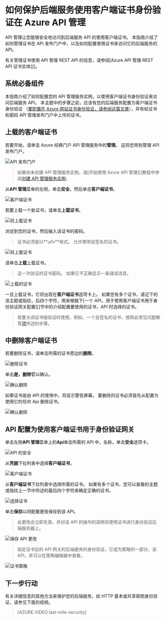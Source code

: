 <properties 
    pageTitle="如何保护后端服务使用客户端证书身份验证在 Azure API 管理" 
    description="了解如何确保后端服务在 Azure API 管理中使用客户端证书身份验证的安全。" 
    services="api-management" 
    documentationCenter="" 
    authors="steved0x" 
    manager="erikre" 
    editor=""/>

<tags 
    ms.service="api-management" 
    ms.workload="mobile" 
    ms.tgt_pltfrm="na" 
    ms.devlang="na" 
    ms.topic="article" 
    ms.date="10/25/2016" 
    ms.author="sdanie"/>

# <a name="how-to-secure-back-end-services-using-client-certificate-authentication-in-azure-api-management"></a>如何保护后端服务使用客户端证书身份验证在 Azure API 管理

API 管理让您能够安全地访问到后端服务 API 的使用客户端证书。 本指南介绍了如何管理证书在 API 发布门户中，以及如何配置使用证书来访问它的后端服务的 API。

有关管理证书使用 API 管理 REST API 的信息，请参阅[Azure API 管理 REST API 证书实体][]。

## <a name="prerequisites"></a>系统必备组件

本指南介绍了如何配置您的 API 管理服务实例，以使用客户端证书身份验证来访问后端服务 API。 本主题中的步骤之前，应该有您的后端服务配置为客户端证书身份验证 （[要配置在 Azure 网站证书身份验证，请参阅这篇文章][]），并有权证书和密码 API 管理发布门户中上传的证书。

## <a name="step1"></a>上载的客户端证书

若要开始，请单击 Azure 经典门户 API 管理服务中的**管理**。 这将您带到管理 API 发布门户。

![API 发布门户][api-management-management-console]

>如果尚未创建 API 管理服务实例，请[开始使用 Azure API 管理][]教程中参阅[创建 API 管理服务实例][]。

从**API 管理**菜单的左侧，单击**安全**，然后单击**客户端证书**。

![客户端证书][api-management-security-client-certificates]

若要上载一个新证书，请单击**上载证书**。

![将上载证书][api-management-upload-certificate]

浏览到您的证书，然后输入该证书的密码。

>证书必须是以**.pfx**格式。 允许使用自签名的证书。

![将上载证书][api-management-upload-certificate-form]

请单击**上载**上载证书。

>这一次验证的证书密码。 如果它不正确显示一条错误消息。

![上载的证书][api-management-certificate-uploaded]

一旦上载证书，它将出现在**客户端证书**选项卡上。 如果您有多个证书，请记下的该主题或指纹，后四个字符，用来根据下[一个 API，用于使用客户端证书用于身份验证网关配置][]节中的介绍配置要使用的证书，API 时选择的证书。

>若要关闭证书链验证时使用，例如，一个自签名的证书，按照此常见问题解答[项](api-management-faq.md#can-i-use-a-self-signed-ssl-certificate-for-a-back-end)所述的步骤。

## <a name="step1a"></a>中删除客户端证书

若要删除证书，请单击所需的证书旁边的**删除**。

![删除证书][api-management-certificate-delete]

单击**是，删除它**以确认。

![确认删除][api-management-confirm-delete]

如果证书是由 API 的使用中，将显示警告屏幕。 要删除的证书必须首先从配置为使用它的任何 Api 删除证书。

![确认删除][api-management-confirm-delete-policy]

## <a name="step2"> </a>API 配置为使用客户端证书用于身份验证网关

单击左侧**API 管理**菜单上的**Api**单击所需的 API 中，名称，单击**安全**选项卡。

![API 的安全][api-management-api-security]

从**凭据**下拉列表中选择**客户端证书**。

![客户端证书][api-management-mutual-certificates]

从**客户端证书**下拉列表中选择所需的证书。 如果有多个证书，您可以查看的主题或指纹上一节中所述的最后四个字符来确定正确的证书。

![选择证书][api-management-select-certificate]

单击**保存**以将配置更改保存到该 API。

>此更改会立即生效，并对该 API 的操作的调用将使用证书进行身份验证后端服务器上。

![保存 API 更改][api-management-save-api]

>指定证书后的 API 网关的后端服务的身份验证，它成为策略的一部分，该 API，并可以在策略编辑器中查看。

![证书策略][api-management-certificate-policy]

## <a name="next-steps"></a>下一步行动

有关详细信息的其他方法来保护您的后端服务，如 HTTP 基本或共享密钥身份验证，请参见下面的视频。

> [AZURE.VIDEO last-mile-security]

[api-management-management-console]: ./media/api-management-howto-mutual-certificates/api-management-management-console.png
[api-management-security-client-certificates]: ./media/api-management-howto-mutual-certificates/api-management-security-client-certificates.png
[api-management-upload-certificate]: ./media/api-management-howto-mutual-certificates/api-management-upload-certificate.png
[api-management-upload-certificate-form]: ./media/api-management-howto-mutual-certificates/api-management-upload-certificate-form.png
[api-management-certificate-uploaded]: ./media/api-management-howto-mutual-certificates/api-management-certificate-uploaded.png
[api-management-api-security]: ./media/api-management-howto-mutual-certificates/api-management-api-security.png
[api-management-mutual-certificates]: ./media/api-management-howto-mutual-certificates/api-management-mutual-certificates.png
[api-management-select-certificate]: ./media/api-management-howto-mutual-certificates/api-management-select-certificate.png
[api-management-save-api]: ./media/api-management-howto-mutual-certificates/api-management-save-api.png
[api-management-certificate-policy]: ./media/api-management-howto-mutual-certificates/api-management-certificate-policy.png
[api-management-certificate-delete]: ./media/api-management-howto-mutual-certificates/api-management-certificate-delete.png
[api-management-confirm-delete]: ./media/api-management-howto-mutual-certificates/api-management-confirm-delete.png
[api-management-confirm-delete-policy]: ./media/api-management-howto-mutual-certificates/api-management-confirm-delete-policy.png



[How to add operations to an API]: api-management-howto-add-operations.md
[How to add and publish a product]: api-management-howto-add-products.md
[Monitoring and analytics]: ../api-management-monitoring.md
[Add APIs to a product]: api-management-howto-add-products.md#add-apis
[Publish a product]: api-management-howto-add-products.md#publish-product
[Azure API 管理入门]: api-management-get-started.md
[API Management policy reference]: api-management-policy-reference.md
[Caching policies]: api-management-policy-reference.md#caching-policies
[创建 API 管理服务实例]: api-management-get-started.md#create-service-instance

[Azure 的 API 管理 REST API 证书实体]: http://msdn.microsoft.com/library/azure/dn783483.aspx
[WebApp-GraphAPI-DotNet]: https://github.com/AzureADSamples/WebApp-GraphAPI-DotNet
[要配置在 Azure 网站证书身份验证，请参阅这篇文章]: https://azure.microsoft.com/en-us/documentation/articles/app-service-web-configure-tls-mutual-auth/

[Prerequisites]: #prerequisites
[Upload a client certificate]: #step1
[Delete a client certificate]: #step1a
[API 客户端证书用于身份验证网关配置]: #step2
[Test the configuration by calling an operation in the Developer Portal]: #step3
[Next steps]: #next-steps


 
